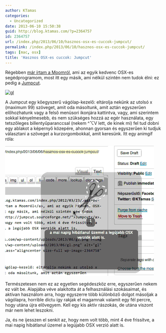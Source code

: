 ```yaml
---
author: KTamas
categories:
  - Uncategorized
date: 2013-06-10 15:50:38
guid: http://blog.ktamas.com/?p=2364757
id: 2364757
url: /index.php/2013/06/10/hasznos-osx-es-cuccok-jumpcut/
permalink: /index.php/2013/06/10/hasznos-osx-es-cuccok-jumpcut/
tags: [mac, osx]
title: 'Hasznos OSX-es cuccok: Jumpcut'
---
```


Régebben [már írtam a Moomról](http://blog.ktamas.com/index.php/2012/03/23/hasznos-osx-es-cuccok-moom/), ami az egyik kedvenc OSX-es segédprogramom, most itt egy másik, ami nélkül szintén nem tudok élni: ez pedig a [Jumpcut](http://jumpcut.sourceforge.net/).

[<img src="/wp-content/uploads/2013/06/gl.png" alt="gl" width="549" height="295" class="aligncenter size-full wp-image-2364758" srcset="/wp-content/uploads/2013/06/gl.png 549w, /wp-content/uploads/2013/06/gl-300x161.png 300w" sizes="(max-width: 549px) 100vw, 549px" />](/wp-content/uploads/2013/06/gl.png)

A Jumpcut egy kőegyszerű vágólap-kezelő: eltárolja nekünk az utolsó x (maximum 99) szöveget, amit oda másoltunk, amit aztán egyszerűen előhozhatunk vagy a felső menüsori ikonjára kattintva, vagy, ami szerintem sokkal kényelmesebb, és nem szükséges hozzá az egér használata, egy tetszőleges billentyűparanccsal (nekem ^⌥V lett, de kinek mi) fel tud dobni egy ablakot a képernyő közepére, ahonnan gyorsan és egyszerűen ki tudjuk választani a szöveget a kurzorgombokkal, amit keresünk. Itt egy animgif róla:

[<img src="/wp-content/uploads/2013/06/outloop.gif" alt="outloop" width="480" height="420" class="aligncenter size-full wp-image-2364813" />](/wp-content/uploads/2013/06/outloop.gif)

Természetesen nem ez az egyetlen segédeszköz erre, egyszerűen nekem ez vált be. Alapjába véve alakította át a felhasználási szokásaimat, és aktívan használom arra, hogy egyszerre több különböző dolgot másoljak a vágólapra, horrible dictu így rakjak el magamnak valamit egy fél percre, hogy utána újra elővegyem. Kell egy kis aktív rászokás, de utána viszont már nem lehet leszokni.

Ja, és ne ijesszen el senkit az, hogy nem volt több, mint 4 éve frissítve, a mai napig hibátlanul üzemel a legújabb OSX verzió alatt is.
